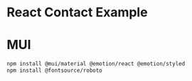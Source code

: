 # React Contact Example

# MUI

```bash
npm install @mui/material @emotion/react @emotion/styled
npm install @fontsource/roboto
```
